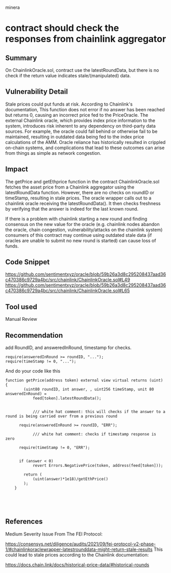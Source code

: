 minera
# contract should check the responses from chainlink aggregator 

## Summary
On ChainlinkOracle.sol, contract use the latestRoundData, but there is no check if the return value indicates stale/(manipulated) data.

## Vulnerability Detail

Stale prices could put funds at risk. According to Chainlink's documentation, This function does not error if no answer has been reached but returns 0, causing an incorrect price fed to the PriceOracle. The external Chainlink oracle, which provides index price information to the system, introduces risk inherent to any dependency on third-party data sources. For example, the oracle could fall behind or otherwise fail to be maintained, resulting in outdated data being fed to the index price calculations of the AMM. Oracle reliance has historically resulted in crippled on-chain systems, and complications that lead to these outcomes can arise from things as simple as network congestion.


## Impact
The getPrice and getEthprice function in the contract ChainlinkOracle.sol
fetches the asset price from a Chainlink aggregator using the latestRoundData function. However, there are no checks on roundID or timeStamp, resulting in stale prices. The oracle wrapper calls out to a chainlink oracle receiving the latestRoundData(). It then checks freshness by verifying that the answer is indeed for the last known round.

If there is a problem with chainlink starting a new round and finding consensus on the new value for the oracle (e.g. chainlink nodes abandon the oracle, chain congestion, vulnerability/attacks on the chainlink system) consumers of this contract may continue using outdated stale data (if oracles are unable to submit no new round is started)
can cause loss of funds.

## Code Snippet

https://github.com/sentimentxyz/oracle/blob/59b26a3d8c295208437aad36c470386c9729a4bc/src/chainlink/ChainlinkOracle.sol#L49
https://github.com/sentimentxyz/oracle/blob/59b26a3d8c295208437aad36c470386c9729a4bc/src/chainlink/ChainlinkOracle.sol#L65

## Tool used

Manual Review

## Recommendation
add RoundID, and answeredInRound, timestamp for checks.

```
require(answeredInRound >= roundID, "...");
require(timeStamp != 0, "...");

```
And do your code like this 

```
function getPrice(address token) external view virtual returns (uint) {
        (uint80 roundID, int answer, , uint256 timeStamp, unit 80 answeredInRound) =
            feed[token].latestRoundData();


            /// white hat comment: this will checks if the answer to a round is being carried over from a previous round

      require(answeredInRound >= roundID, "ERR");

            /// white hat comment: checks if timestamp response is zero

      require(timeStamp != 0, "ERR");
    
    
      if (answer < 0)
            revert Errors.NegativePrice(token, address(feed[token]));
 
        return (
            (uint(answer)*1e18)/getEthPrice()
        );
    }





```
## References
Medium Severity Issue From The FEI Protocol:

https://consensys.net/diligence/audits/2021/09/fei-protocol-v2-phase-1/#chainlinkoraclewrapper-latestrounddata-might-return-stale-results
This could lead to stale prices according to the Chainlink documentation:

https://docs.chain.link/docs/historical-price-data/#historical-rounds

